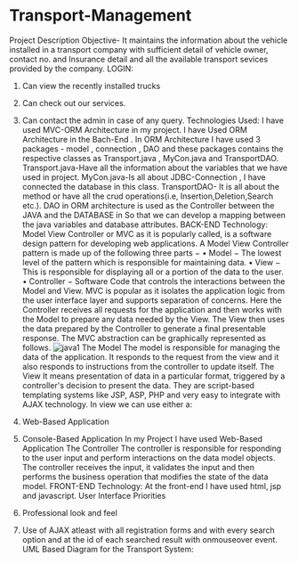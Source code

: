 # Transport-Management
Project Description 
Objective- It maintains the information about the vehicle installed in a transport company with sufficient detail of vehicle owner, contact no. and Insurance detail and all the available transport sevices provided by the company.
   LOGIN:
1.	Can view the recently installed trucks
2.	Can check out our services.
3.	Can contact the admin in case of any query.
Technologies Used:
I have used MVC-ORM Architecture in my project.
I have Used ORM Architecture in the Bach-End .
In ORM Architecture I have used 3 packages - model , connection , DAO  and these packages contains the respective classes as Transport.java , MyCon.java and TransportDAO.
Transport.java-Have all the information about the variables that we have used in project. 
MyCon.java-Is all about JDBC-Connection , I have connected the database in this class.
TransportDAO- It is all about the method or have all the crud operations(i.e, Insertion,Deletion,Search etc.).
DAO in ORM architecture is used as the Controller between the JAVA and the DATABASE in So that we can develop a mapping between the java variables and database attributes.
BACK-END Technology:
Model View Controller or MVC as it is popularly called, is a software design pattern for developing web applications. A Model View Controller pattern is made up of the following three parts −
•	Model − The lowest level of the pattern which is responsible for maintaining data.
•	View − This is responsible for displaying all or a portion of the data to the user.
•	Controller − Software Code that controls the interactions between the Model and View.
MVC is popular as it isolates the application logic from the user interface layer and supports separation of concerns. Here the Controller receives all requests for the application and then works with the Model to prepare any data needed by the View. The View then uses the data prepared by the Controller to generate a final presentable response. The MVC abstraction can be graphically represented as follows.
![java1](https://user-images.githubusercontent.com/64593621/80718471-cdb63300-8b17-11ea-9ab1-78b95664135a.jpg)
The Model
The model is responsible for managing the data of the application. It responds to the request from the view and it also responds to instructions from the controller to update itself.
The View
It means presentation of data in a particular format, triggered by a controller's decision to present the data. They are script-based templating systems like JSP, ASP, PHP and very easy to integrate with AJAX technology. In view we can use either a:

1.	Web-Based Application 
2.	Console-Based Application
In my Project I have used Web-Based Application 
The Controller
The controller is responsible for responding to the user input and perform interactions on the data model objects. The controller receives the input, it validates the input and then performs the business operation that modifies the state of the data model.
FRONT-END Technology:
At the  front-end I have used html, jsp and javascript.
User Interface Priorities
1.	Professional look and feel
2.	Use of AJAX atleast with all registration forms and with every search option and at the id of each searched result with onmouseover event.
UML Based Diagram for the Transport System:

